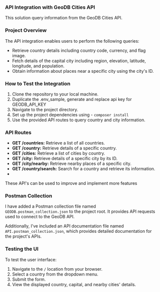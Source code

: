 ### API Integration with GeoDB Cities API

This solution query information from the GeoDB Cities API.

### Project Overview
The API integration enables users to perform the following queries:
- Retrieve country details including country code, currency, and flag image.
- Fetch details of the capital city including region, elevation, latitude, longitude, and population.
- Obtain information about places near a specific city using the city's ID.

### How to Test the Integration
1. Clone the repository to your local machine.
2. Duplicate the .env_sample, generate and replace api key for GEODB_API_KEY
2. Navigate to the project directory.
3. Set up the project dependencies using - `composer install`
4. Use the provided API routes to query country and city information.

### API Routes
- **GET /countries:** Retrieve a list of all countries.
- **GET /country:** Retrieve details of a specific country.
- **GET /cities:** Retrieve a list of cities by country.
- **GET /city:** Retrieve details of a specific city by its ID.
- **GET /city/nearby:** Retrieve nearby places of a specific city.
- **GET /country/search:** Search for a country and retrieve its information.
- 
These API's can be used to improve and implement more features

### Postman Collection
I have added a Postman collection file named `GEODB.postman_collection.json` to the project root. It provides API requests used to connect to the GeoDB API.

Additionally, I've included an API documentation file named `API.postman_collection.json`, which provides detailed documentation for the project's APIs.

### Testing the UI
To test the user interface:
1. Navigate to the `/` location from your browser.
2. Select a country from the dropdown menu.
3. Submit the form.
4. View the displayed country, capital, and nearby cities' details.
